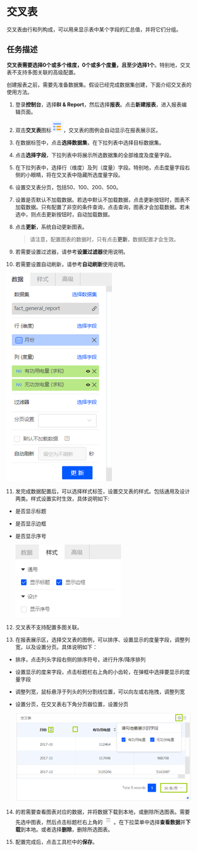 # 交叉表

交叉表由行和列构成，可以用来显示表中某个字段的汇总值，并将它们分组。

## 任务描述

**交叉表需要选择0个或多个维度，0个或多个度量，且至少选择1个**。特别地，交叉表不支持多图关联的高级配置。

创建报表之前，需要先准备数据集。假设已经完成数据集创建，下面介绍交叉表的使用方法。

1. 登录**控制台**，选择**BI & Report**，然后选择**报表**。点击**新建报表**，进入报表编辑页面。

2. 双击**交叉表**图标![crosstable_icon](../media/crosstable_icon.png)，交叉表的图例会自动显示在报表展示区。

3. 在数据标签中，点击**选择数据集**，在下拉列表中选择目标数据集。

4. 点击**选择字段**，下拉列表中将展示所选数据集的全部维度及度量字段。

5. 在下拉列表中，选择行（维度）及列（度量）字段。特别地，点击度量字段右侧的小眼睛，将在交叉表中隐藏所选度量字段。

6. 设置交叉表分页，包括50、100、200、500。

7. 设置是否默认不加载数据。若选中默认不加载数据，点击更新按钮时，图表不加载数据。只有配置了非空的条件查询，点击查询，图表才会加载数据。若未选中，则点击更新按钮时，自动加载数据。

8. 点击**更新**，系统自动更新图表。

   > 请注意，配置图表的数据时，只有点击**更新**，数据配置才会生效。

9. 若需要设置过滤器，请参考**设置过滤器**使用说明。

10. 若需要设置自动刷新，请参考**自动刷新**使用说明。

  ![crosstable_data](../media/crosstable_data.png)

11. 发完成数据配置后，可以选择样式标签，设置交叉表的样式。包括通用及设计两类。样式设置实时生效，具体说明如下:

   - 是否显示标题

   - 是否显示边框

   - 是否显示序号

     ![cross_style](../media/cross_style.png)

12. 交叉表不支持配置多图关联。

13. 在报表展示区，选择交叉表的图例，可以排序、设置显示的度量字段，调整列宽，以及设置分页。具体说明如下：

   - 排序，点击列头字段右侧的排序符号，进行升序/降序排列

   - 设置显示的度来字段，点击标题栏右上角的小齿轮，在弹框中选择要显示的度量字段

   - 调整列宽，鼠标悬浮于列头的列分割线位置，可以向左或右拖拽，调整列宽

   - 设置分页，在交叉表右下角分页器位置，设置分页

     ![crosstable_legend](../media/crosstable_legend.png)

14. 的若需要查看图表对应的数据，并将数据下载到本地，或删除所选图表。需要先选中图表，然后点击标题栏右上角的![chart_spread](../media/chart_spread.png)。在下拉菜单中选择**查看数据**并**下载**到本地。或者选择**删除**，删除所选图表。

15. 配置完成后，点击工具栏中的**保存**。
